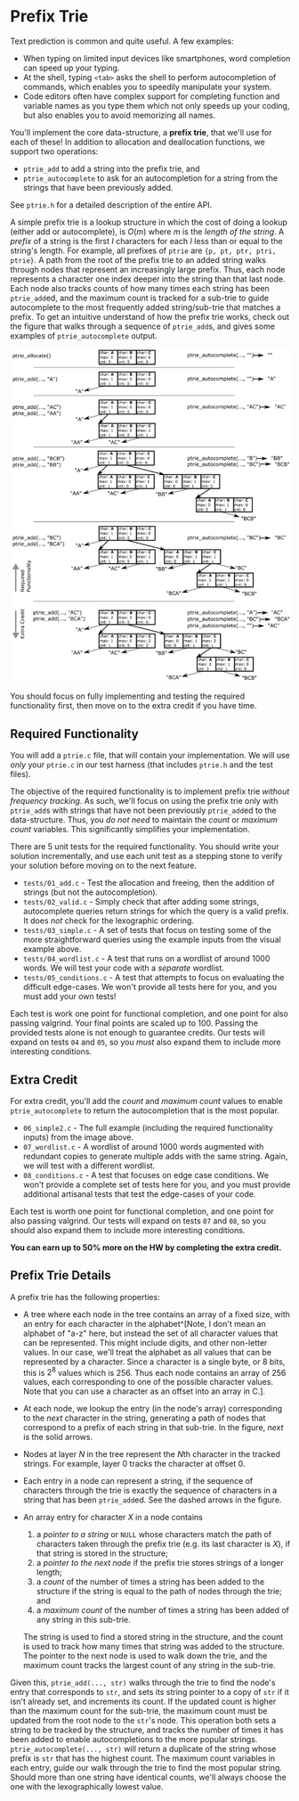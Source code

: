 # Prefix Trie

Text prediction is common and quite useful.
A few examples:

- When typing on limited input devices like smartphones, word completion can speed up your typing.
- At the shell, typing `<tab>` asks the shell to perform autocompletion of commands, which enables you to speedily manipulate your system.
- Code editors often have complex support for completing function and variable names as you type them which not only speeds up your coding, but also enables you to avoid memorizing all names.

You'll implement the core data-structure, a **prefix trie**, that we'll use for each of these!
In addition to allocation and deallocation functions, we support two operations:

- `ptrie_add` to add a string into the prefix trie, and
- `ptrie_autocomplete` to ask for an autocompletion for a string from the strings that have been previously added.

See `ptrie.h` for a detailed description of the entire API.

A simple prefix trie is a lookup structure in which the cost of doing a lookup (either add or autocomplete), is $O(m)$ where $m$ is the *length of the string*.
A *prefix* of a string is the first $I$ characters for each $I$ less than or equal to the string's length.
For example, all prefixes of `ptrie` are `{p, pt, ptr, ptri, ptrie}`.
A path from the root of the prefix trie to an added string walks through nodes that represent an increasingly large prefix.
Thus, each node represents a character one index deeper into the string than that last node.
Each node also tracks counts of how many times each string has been `ptrie_add`ed, and the maximum count is tracked for a sub-trie to guide autocomplete to the most frequently added string/sub-trie that matches a prefix.
To get an intuitive understand of how the prefix trie works, check out the figure that walks through a sequence of `ptrie_add`s, and gives some examples of `ptrie_autocomplete` output.

![Prefix trie example.](./ptrie.png)

You should focus on fully implementing and testing the required functionality first, then move on to the extra credit if you have time.

## Required Functionality

You will add a `ptrie.c` file, that will contain your implementation.
We will use *only* your `ptrie.c` in our test harness (that includes `ptrie.h` and the test files).

The objective of the required functionality is to implement prefix trie *without frequency tracking*.
As such, we'll focus on using the prefix trie only with `ptrie_add`s with strings that have not been previously `ptrie_add`ed to the data-structure.
Thus, you *do not need* to maintain the *count* or *maximum count* variables.
This significantly simplifies your implementation. 

There are 5 unit tests for the required functionality. 
You should write your solution incrementally, and use each unit test as a stepping stone to verify your solution before moving on to the next feature.

- `tests/01_add.c` - Test the allocation and freeing, then the addition of strings (but not the autocompletion).
- `tests/02_valid.c` - Simply check that after adding some strings, autocomplete queries return strings for which the query is a valid prefix.
    It does *not* check for the lexographic ordering.
- `tests/03_simple.c` - A set of tests that focus on testing some of the more straightforward queries using the example inputs from the visual example above.
- `tests/04_wordlist.c` - A test that runs on a wordlist of around 1000 words.
    We will test your code with a *separate* wordlist.
- `tests/05_conditions.c` - A test that attempts to focus on evaluating the difficult edge-cases.
    We won't provide all tests here for you, and you must add your own tests!

Each test is work one point for functional completion, and one point for also passing valgrind.
Your final points are scaled up to 100.
Passing the provided tests alone is not enough to guarantee credits.
Our tests will expand on tests `04` and `05`, so you *must* also expand them to include more interesting conditions.

## Extra Credit

For extra credit, you'll add the *count* and *maximum count* values to enable `ptrie_autocomplete` to return the autocompletion that is the most popular.

- `06_simple2.c` - The full example (including the required functionality inputs) from the image above.
- `07_wordlist.c` - A wordlist of around 1000 words augmented with redundant copies to generate multiple adds with the same string.
    Again, we will test with a different wordlist.
- `08_conditions.c` - A test that focuses on edge case conditions.
    We won't provide a complete set of tests here for you, and you must provide additional artisanal tests that test the edge-cases of your code.

Each test is worth one point for functional completion, and one point for also passing valgrind.
Our tests will expand on tests `07` and `08`, so you should also expand them to include more interesting conditions.

**You can earn up to 50% more on the HW by completing the extra credit.**

## Prefix Trie Details

A prefix trie has the following properties:

- A tree where each node in the tree contains an array of a fixed size, with an entry for each character in the alphabet^[Note, I don't mean an alphabet of "a-z" here, but instead the set of all character values that can be represented. This might include digits, and other non-letter values. In our case, we'll treat the alphabet as all values that can be represented by a character. Since a character is a single byte, or 8 bits, this is $2^8$ values which is $256$. Thus each node contains an array of 256 values, each corresponding to one of the possible character values. Note that you can use a character as an offset into an array in C.].
- At each node, we lookup the entry (in the node's array) corresponding to the *next* character in the string, generating a path of nodes that correspond to a prefix of each string in that sub-trie.
    In the figure, *next* is the solid arrows.
- Nodes at layer $N$ in the tree represent the $N$th character in the tracked strings.
    For example, layer $0$ tracks the character at offset $0$.
- Each entry in a node can represent a string, if the sequence of characters through the trie is exactly the sequence of characters in a string that has been `ptrie_add`ed.
    See the dashed arrows in the figure.
- An array entry for character $X$ in a node contains

    1. a *pointer to a string* or `NULL` whose characters match the path of characters taken through the prefix trie (e.g. its last character is $X$), if that string is stored in the structure;
    2. a *pointer to the next node* if the prefix trie stores strings of a longer length;
	3. a *count* of the number of times a string has been added to the structure if the string is equal to the path of nodes through the trie; and
    4. a *maximum count* of the number of times a string has been added of any string in this sub-trie.

	The string is used to find a stored string in the structure, and the count is used to track how many times that string was added to the structure.
	The pointer to the next node is used to walk down the trie, and the maximum count tracks the largest count of any string in the sub-trie.

Given this, `ptrie_add(..., str)` walks through the trie to find the node's entry that corresponds to `str`, and sets its string pointer to a copy of `str` if it isn't already set, and increments its count.
If the updated count is higher than the maximum count for the sub-trie, the maximum count must be updated from the root node to the `str`'s node.
This operation both sets a string to be tracked by the structure, and tracks the number of times it has been added to enable autocompletions to the more popular strings.
`ptrie_autocomplete(..., str)` will return a duplicate of the string whose prefix is `str` that has the highest count.
The maximum count variables in each entry, guide our walk through the trie to find the most popular string.
Should more than one string have identical counts, we'll always choose the one with the lexographically lowest value.
